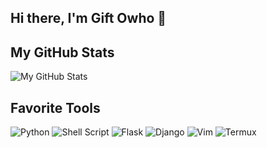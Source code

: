 ## Hi there, I'm Gift Owho 👋

## My GitHub Stats
![My GitHub Stats](https://github-readme-stats.vercel.app/api?username=netzro&show_icons=true&hide_title=false)

## Favorite Tools
![Python](https://img.shields.io/badge/Python-3776AB?style=flat&logo=python&logoColor=white) ![Shell Script](https://img.shields.io/badge/Shell_Script-4EAA25?style=flat&logo=gnu-bash&logoColor=white) ![Flask](https://img.shields.io/badge/Flask-000000?style=flat&logo=flask&logoColor=white) ![Django](https://img.shields.io/badge/Django-092E20?style=flat&logo=django&logoColor=white) ![Vim](https://img.shields.io/badge/Vim-019733?style=flat&logo=vim&logoColor=white) ![Termux](https://img.shields.io/badge/Termux-2C2C2C?style=flat&logo=termux&logoColor=white)
